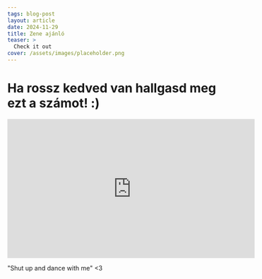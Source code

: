 ```yaml
---
tags: blog-post
layout: article
date: 2024-11-29
title: Zene ajánló
teaser: >
  Check it out 
cover: /assets/images/placeholder.png
---
```

# Ha rossz kedved van hallgasd meg ezt a számot! :)
<iframe width="560" height="315" src="https://www.youtube.com/embed/_glQsoPesQo?si=scVb7ZAwmL662B2I" title="YouTube video player" frameborder="0" allow="accelerometer; autoplay; clipboard-write; encrypted-media; gyroscope; picture-in-picture; web-share" referrerpolicy="strict-origin-when-cross-origin" allowfullscreen></iframe>

"Shut up and dance with me" <3